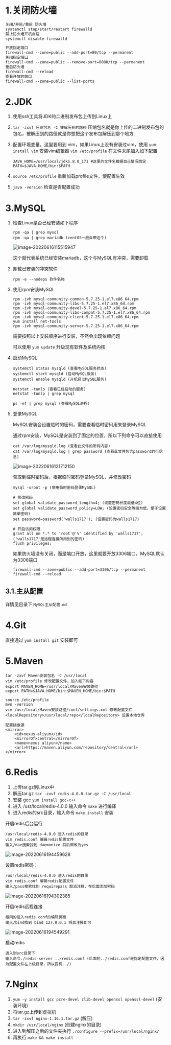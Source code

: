 # 1.关闭防火墙

```txt
关闭/开启/重启 防火墙
systemctl stop/start/restart firewalld
禁止防火墙开机自启
systemctl disable firewalld

开放指定端口
firewall-cmd --zone=public --add-port=80/tcp --permanent
关闭指定端口
firewall-cmd --zone=public --remove-port=8080/tcp --permanent
重启防火墙
firewall-cmd --reload
查看开放的端口
firewall-cmd --zone=public --list-ports
```



# 2.JDK

1. 使用ssh工具将JDK的二进制发布包上传到Linux上

2. `tar -zxvf 压缩包名 -C 被解压到的路径` 压缩包名就是你上传的二进制发布包的包名，被解压到的路径就是你想把这个发布包解压到那个地方

3. 配置环境变量，这里要用到 vim，如果Linux上没有安装过vim，使用 `yum install vim` 安装vim编辑器  `vim /etc/profile` 在文件末尾加入如下配置

   ```
   JAVA_HOME=/usr/local/jdk1.8.0_171 #这里的文件名根据自己情况而定
   PATH=$JAVA_HOME/bin:$PATH
   ```

4. `source /etc/profile` 重新加载profile文件，使配置生效

5. `java -version` 检查是否配置成功



# 3.MySQL

1. 检查Linux是否已经安装如下程序

   ```
   rpm -qa | grep mysql
   rpm -qa | grep mariadb (centOS一般自带这个)
   ```

   ![image-20220616115515947](https://gitee.com/walls1717/images/raw/master/image-20220616115515947.png)

   这个就代表系统已经安装mariadb，这个与MySQL有冲突，需要卸载

2. 卸载已安装的冲突软件

   ```
   rpm -e --nodeps 软件名称
   ```

3. 使用rpm安装MySQL

   ```
   rpm -ivh mysql-community-common-5.7.25-1.el7.x86_64.rpm
   rpm -ivh mysql-community-libs-5.7.25-1.el7.x86_64.rpm
   rpm -ivh mysql-community-devel-5.7.25-1.el7.x86_64.rpm
   rpm -ivh mysql-community-libs-compat-5.7.25-1.el7.x86_64.rpm
   rpm -ivh mysql-community-client-5.7.25-1.el7.x86_64.rpm
   yum install net-tools
   rpm -ivh mysql-community-server-5.7.25-1.el7.x86_64.rpm
   ```

   需要按照以上安装顺序进行安装，不然会出现依赖问题

   可以使用 `yum update` 升级现有软件及系统内核

4. 启动MySQL

   ```
   systemctl status mysqld (查看MySQL服务状态)
   systemctl start mysqld (启动MySQL服务)
   systemctl enable mysqld (开机启动MySQL服务)
   
   netstat -tunlp (查看已经启动的服务)
   netstat -tunlp | grep mysql 
   
   ps -ef | grep mysql (查看MySQL进程)
   ```

5. 登录MySQL

   MySQL安装会设置临时的密码，需要查看临时密码用来登录MySQL

   通过rpm安装，MySQL是安装到了固定的位置，所以下列命令可以直接使用

   ```
   cat /var/log/mysqld.log (查看此文件的所有内容)
   cat /var/log/mysqld.log | grep password (查看此文件包含password的行信息)
   ```

   ![image-20220616121712150](https://gitee.com/walls1717/images/raw/master/image-20220616121712150.png)

   获取到临时密码后，根据临时密码登录MySQL，并修改密码

   ```
   mysql -uroot -p (使用临时密码登录MySQL)
   
   # 修改密码
   set global validate_password_length=4; (设置密码长度最低4位)
   set global validate_password_policy=LOW; (设置密码安全等级为低，便于设置简单密码)
   set password=password('walls1717'); (设置密码为walls1717)
   
   # 开启访问权限
   grant all on *.* to 'root'@'%' identified by 'walls1717'; ('walls1717'是远程连接所用到的密码)
   flush privileges;
   ```

   如果防火墙没有关闭，而是端口开放，这里就要开放3306端口，MySQL默认为3306端口

   ```
   firewall-cmd --zone=public --add-port=3306/tcp --permanent
   firewall-cmd --reload
   ```



## 3.1.主从配置

详情见目录下 `MySQL主从配置.md` 



# 4.Git

直接通过 `yum install git` 安装即可



# 5.Maven

```
tar -zxvf Maven安装包名 -C /usr/local
vim /etc/profile 修改配置文件，加入如下内容
export MAVEN_HOME=/usr/local/Maven安装路径
export PATH=$JAVA_HOME/bin:$MAVEN_HOME/bin:$PATH

source /etc/profile
mvn -version
vim /usr/local/Maven安装路径/conf/settings.xml 修改配置文件
<localRepository>/usr/local/repo</localRepository> 设置本地仓库

配置镜像源
<mirror>
    <id>nexus-aliyun</id>
    <mirrorOf>central</mirrorOf>
    <name>nexus aliyun</name>
    <url>https://maven.aliyun.com/repository/central</url>
</mirror>
```



# 6.Redis

1. 上传tar.gz到Linux中
2. 解压tar.gz `tar -zxvf redis-4.0.0.tar.gz -C /usr/local` 
3. 安装 gcc `yum install gcc-c++` 
4. 进入 /usr/local/redis-4.0.0 输入命令 `make` 进行编译
5. 进入redis的src目录，输入命令 `make install` 安装

开启redis后台运行

```
/usr/local/redis-4.0.0 进入redis的目录
vim redis.conf 编辑redis配置文件
输入/dae搜索找到 daemonize 将后面改为yes
```

![image-20220616194459628](https://gitee.com/walls1717/images/raw/master/image-20220616194459628.png)

设置redis密码：

```
/usr/local/redis-4.0.0 进入redis的目录
vim redis.conf 编辑redis配置文件
输入/pass搜索找到 requirepass 取消注释，在后面添加密码
```

![image-20220616194302385](https://gitee.com/walls1717/images/raw/master/image-20220616194302385.png)

开启redis远程连接

```
相同的进入redis.conf的编辑页面
输入/bind找到 bind 127.0.0.1 将其注掉即可
```



![image-20220616194549291](https://gitee.com/walls1717/images/raw/master/image-20220616194549291.png)

启动redis

```
进入到src目录下
输入命令./redis-server ../redis.conf (后面的../redis.conf是指定配置文件，因为配置文件在上级目录，所以要有../)
```



# 7.Nginx

1. `yum -y install gcc pcre-devel zlib-devel openssl openssl-devel` (安装环境)
2. 将tar.gz上传到虚拟机
3. `tar -zxvf nginx-1.16.1.tar.gz` (解压)
4. `mkdir /usr/local/nginx` (创建nginx的目录) 
5. 进入到解压之后的文件夹执行 `./configure --prefix=/usr/local/nginx/`
6. 再执行 `make && make install`
